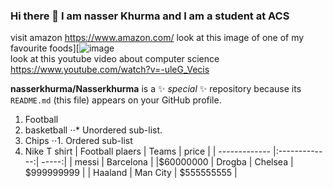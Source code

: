 ### Hi there 👋 I am nasser Khurma and I am a student at ACS
visit amazon https://www.amazon.com/ 
look at this image of one of my favourite foods][![image](https://github.com/nasserkhurma/Nasserkhurma/assets/156060823/fe981374-8298-43eb-a3be-958754ae08c7)  
look at this youtube video about computer science https://www.youtube.com/watch?v=-uleG_Vecis 

**nasserkhurma/Nasserkhurma** is a ✨ _special_ ✨ repository because its `README.md` (this file) appears on your GitHub profile.
1. Football
2.  basketball
⋅⋅* Unordered sub-list. 
1. Chips
⋅⋅1. Ordered sub-list
4. Nike T shirt
| Football plaers       | Teams           | price |
| ------------- |:-------------:| -----:|
| messi     | Barcelona |  |$60000000
| Drogba     | Chelsea      |   $999999999 |
| Haaland | Man City      |    $555555555 |

